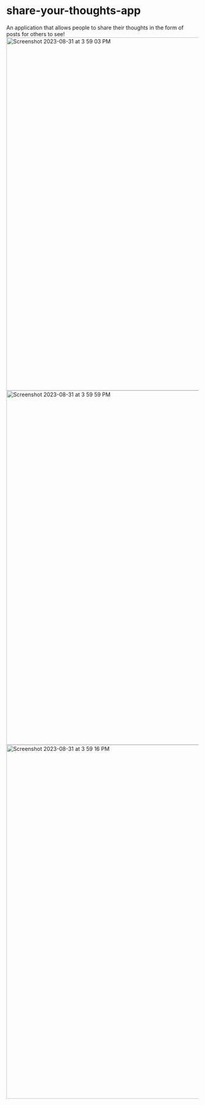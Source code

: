 # share-your-thoughts-app
An application that allows people to share their thoughts in the form of posts for others to see!
<img width="924" alt="Screenshot 2023-08-31 at 3 59 03 PM" src="https://github.com/mohamk29/share-your-thoughts-app/assets/49575465/6de85083-6043-45fa-b595-a706df8acee4">
<img width="927" alt="Screenshot 2023-08-31 at 3 59 59 PM" src="https://github.com/mohamk29/share-your-thoughts-app/assets/49575465/065903ab-3dbc-4b8d-bfda-5cd0f91ae797">
<img width="926" alt="Screenshot 2023-08-31 at 3 59 16 PM" src="https://github.com/mohamk29/share-your-thoughts-app/assets/49575465/61a6518f-6866-4df6-aa87-8570f7b2d434">
